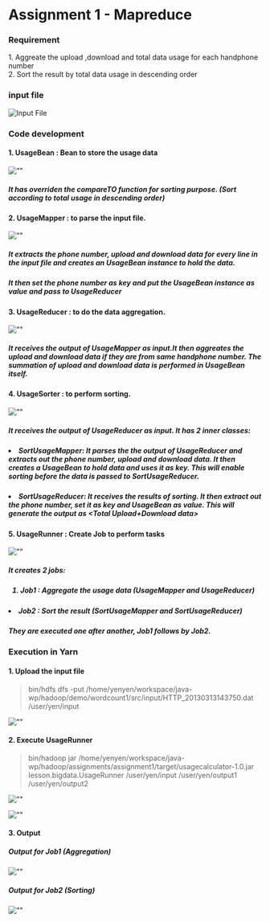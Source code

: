 # Assignment 1 - Mapreduce
### Requirement
<p>
1. Aggreate the upload ,download and total data usage for each handphone number
<br/>
2. Sort the result by total data usage in descending order
</p>

### input file 
![](img/inputfile.png "Input File")

### Code development
#### 1. UsageBean  : Bean to store the usage data
![""](img/usagebean.png "UsageBean File")
##### It has overriden the compareTO function for sorting purpose. (Sort according to total usage in descending order)

#### 2. UsageMapper : to parse the input file. 

![""](img/usagemapper.png "UsageMapper File")
##### It extracts the phone number, upload and download data for every line in the input file and creates an UsageBean instance to hold the data.
##### It then set the phone number as key and put the UsageBean instance as value and pass to UsageReducer

#### 3. UsageReducer : to do the data aggregation. 

![""](img/usagereducer.png "UsageReducer File")
##### It receives the output of UsageMapper as input.It then aggreates the upload and download data if they are from same handphone number. The summation of upload and download data is performed in UsageBean itself.


#### 4. UsageSorter : to perform sorting. 

![""](img/usagesorter.png "UsageSorter File")
##### It receives the output of UsageReducer as input. It has 2 inner classes:
##### <ul>
##### <li><b>SortUsageMapper</b>: It parses the the output of UsageReducer and extracts out the phone number, upload and download data. It then creates a UsageBean to hold data and uses it as key. This will enable sorting before the data is passed to SortUsageReducer.</li>
##### <li><b>SortUsageReducer</b>: It receives the results of sorting. It then extract out the phone number, set it as key and UsageBean as value. This will generate the output as <Phone number>   <Total Upload data>    <Total Download data>    <Total Upload+Download data></li></ul>

#### 5. UsageRunner : Create Job to perform tasks

![""](img/usagerunner.png "UsageRunner File")

##### It creates 2 jobs:
##### <ol><li> Job1 : Aggregate the usage data (UsageMapper and UsageReducer) </li>
##### <li> Job2 : Sort the result (SortUsageMapper and SortUsageReducer) </li></ol>
##### They are executed one after another, Job1 follows by Job2.


### Execution in Yarn

#### 1. Upload the input file
>bin/hdfs dfs -put /home/yenyen/workspace/java-wp/hadoop/demo/wordcount1/src/input/HTTP_20130313143750.dat /user/yen/input

![""](img/inputinhdfs.png "Input File in HDFS")

#### 2. Execute UsageRunner
>bin/hadoop jar /home/yenyen/workspace/java-wp/hadoop/assignments/assignment1/target/usagecalculator-1.0.jar lesson.bigdata.UsageRunner /user/yen/input /user/yen/output1 /user/yen/output2

![""](img/executionlog.png "Execution log")

![""](img/executionjob.png "Execution job")

#### 3. Output

##### Output for Job1 (Aggregation)
![""](img/output1.png "Output 1")

##### Output for Job2 (Sorting)
![""](img/output2.png "Output 2")


